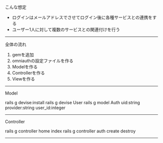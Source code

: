 
こんな想定

- ログインはメールアドレスでさせてログイン後に各種サービスとの連携をする
- ユーザー1人に対して複数のサービスとの関連付けを行う

---

全体の流れ

1. gemを追加
2. omniauthの設定ファイルを作る
3. Modelを作る
4. Controllerを作る
5. Viewを作る

---

Model

rails g devise:install
rails g devise User
rails g model Auth uid:string provider:string user_id:integer

---

Controller

rails g controller home index
rails g controller auth create destroy

---


